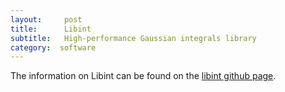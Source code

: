 ```yaml
---
layout:     post
title:      Libint
subtitle:  	High-performance Gaussian integrals library
category:  software
---
```


The information on Libint can be found on the [libint github page](https://github.com/evaleev/libint).